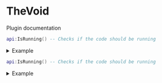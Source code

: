 # TheVoid
Plugin documentation



```lua
api:IsRunning() -- Checks if the code should be running
```

<details><summary>Example</summary>
<p>

  
```lua
print(api:IsRunning()) --> true  
```
```lua
if not api:IsRunning() then
  api:quit()
end
```
  
</p>
</details>


<!-- NEXT LINE -->


```lua
api:IsRunning() -- Checks if the code should be running
```

<details><summary>Example</summary>
<p>

  
```lua
print(api:IsRunning()) --> true  
```
```lua
if not api:IsRunning() then
  api:quit()
end
```

  
</p>
</details>
